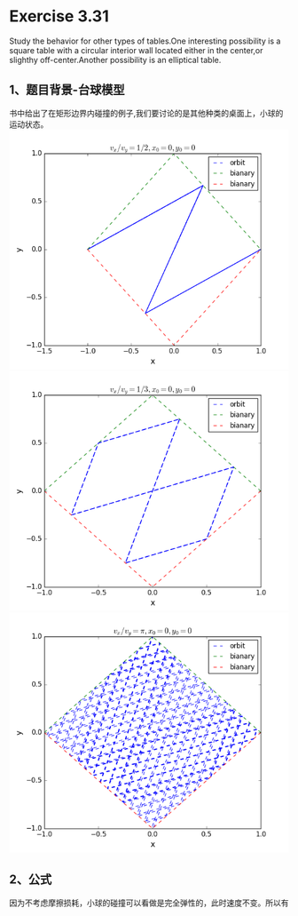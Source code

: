 # Exercise 3.31
Study the behavior for other types of tables.One interesting possibility is a square table with a circular interior wall located either in the center,or slighthy off-center.Another possibility is an elliptical table.
## 1、题目背景-台球模型
书中给出了在矩形边界内碰撞的例子,我们要讨论的是其他种类的桌面上，小球的运动状态。
![1-1](https://github.com/Athanasiafx/compuational_physics_N2015301020137/blob/master/Exercise_09/eg11.png)
![1-2](https://github.com/Athanasiafx/compuational_physics_N2015301020137/blob/master/Exercise_09/eg12.png)
![1-3](https://github.com/Athanasiafx/compuational_physics_N2015301020137/blob/master/Exercise_09/eg13.png)
## 2、公式
因为不考虑摩擦损耗，小球的碰撞可以看做是完全弹性的，此时速度不变。所以有
